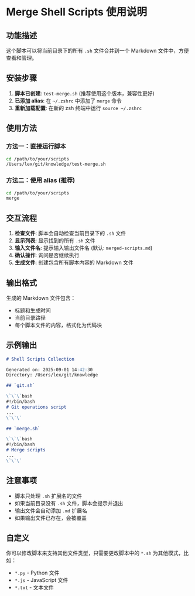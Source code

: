 # Merge Shell Scripts 使用说明

## 功能描述
这个脚本可以将当前目录下的所有 `.sh` 文件合并到一个 Markdown 文件中，方便查看和管理。

## 安装步骤

1. **脚本已创建**: `test-merge.sh` (推荐使用这个版本，兼容性更好)
2. **已添加 alias**: 在 `~/.zshrc` 中添加了 `merge` 命令
3. **重新加载配置**: 在新的 zsh 终端中运行 `source ~/.zshrc`

## 使用方法

### 方法一：直接运行脚本
```bash
cd /path/to/your/scripts
/Users/lex/git/knowledge/test-merge.sh
```

### 方法二：使用 alias (推荐)
```bash
cd /path/to/your/scripts
merge
```

## 交互流程

1. **检查文件**: 脚本会自动检查当前目录下的 `.sh` 文件
2. **显示列表**: 显示找到的所有 `.sh` 文件
3. **输入文件名**: 提示输入输出文件名 (默认: `merged-scripts.md`)
4. **确认操作**: 询问是否继续执行
5. **生成文件**: 创建包含所有脚本内容的 Markdown 文件

## 输出格式

生成的 Markdown 文件包含：
- 标题和生成时间
- 当前目录路径
- 每个脚本文件的内容，格式化为代码块

## 示例输出

```markdown
# Shell Scripts Collection

Generated on: 2025-09-01 14:42:30
Directory: /Users/lex/git/knowledge

## `git.sh`

\`\`\`bash
#!/bin/bash
# Git operations script
...
\`\`\`

## `merge.sh`

\`\`\`bash
#!/bin/bash
# Merge scripts
...
\`\`\`
```

## 注意事项

- 脚本只处理 `.sh` 扩展名的文件
- 如果当前目录没有 `.sh` 文件，脚本会提示并退出
- 输出文件会自动添加 `.md` 扩展名
- 如果输出文件已存在，会被覆盖

## 自定义

你可以修改脚本来支持其他文件类型，只需要更改脚本中的 `*.sh` 为其他模式，比如：
- `*.py` - Python 文件
- `*.js` - JavaScript 文件  
- `*.txt` - 文本文件